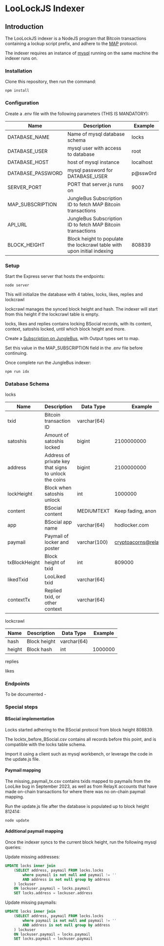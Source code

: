 # LooLockJS Indexer

## Introduction

The LooLockJS indexer is a NodeJS program that Bitcoin transactions containing a lockup script prefix, and adhere to the [MAP](https://map.sv) protocol.

The indexer requires an instance of [mysql](https://www.mysql.com/) running on the same machine the indexer runs on.

### Installation

Clone this repository, then run the command:

```npm install```

### Configuration

Create a .env file with the following parameters (THIS IS MANDATORY):

| Name | Description | Example |
| ----------- | ----------- | ----------- |
| DATABASE_NAME | Name of mysql database schema | locks |
| DATABASE_USER | mysql user with access to database | root |
| DATABASE_HOST | host of mysql instance | localhost |
| DATABASE_PASSWORD | mysql password for DATABASE_USER | p@ssw0rd |
| SERVER_PORT | PORT that server.js runs on | 9007 |
| MAP_SUBSCRIPTION | JungleBus Subscription ID to fetch MAP Bitcoin transactions | |
| API_URL | JungleBus Subscription ID to fetch MAP Bitcoin transactions | |
| BLOCK_HEIGHT | Block height to populate the lockcrawl table with upon initial indexing | 808839 | 

### Setup

Start the Express server that hosts the endpoints:

```node server```

This will initialize the database with 4 tables, locks, likes, replies and lockcrawl

lockcrawl manages the synced block height and hash. The indexer will start from this height if the lockcrawl table is empty.

locks, likes and replies contains locking BSocial records, with its content, context, satoshis locked, until which block height and more.

Create a [Subscription on JungleBus](https://junglebus.gorillapool.io/junglebus/subscriptions), with Output types set to map.

Set this value in the MAP_SUBSCRIPTION field in the .env file before continuing.

Once complete run the JungleBus indexer:

```npm run idx```

### Database Schema

locks

| Name | Description | Data Type | Example |
| ----------- | ----------- | ----------- | ----------- |
| txid | Bitcoin transaction ID | varchar(64) |  |
| satoshis | Amount of satoshis locked | bigint | 2100000000 |
| address | Address of private key that signs to unlock the coins | bigint | 2100000000 |
| lockHeight | Block when satoshis unlock | int | 1000000 |
| content | BSocial content | MEDIUMTEXT | Keep fading, anon |
| app | BSocial app name | varchar(64) | hodlocker.com |
| paymail | Paymail of locker and poster | varchar(100) | cryptoacorns@relayx.io |
| txBlockHeight | Block height of txid | int | 809000 |
| likedTxid | LooLiked txid | varchar(64) | |
| contextTx | Replied txid, or other context | varchar(64) | |

lockcrawl

| Name | Description | Data Type | Example |
| ----------- | ----------- | ----------- | ----------- |
| hash | Block height | varchar(64) |  |
| height | Block hash | int | 1000000 |

replies

likes

### Endpoints

To be documented -

### Special steps

#### BSocial implementation

Locks started adhering to the BSocial protocol from block height 808839.

The locktx_before_BSocial.csv contains all records before this point, and is compatible with the locks table schema.

Import it using a client such as mysql workbench, or leverage the code in the update.js file.

#### Paymail mapping

The missing_paymail_tx.csv contains txids mapped to paymails from the LooLike bug in September 2023, as well as from RelayX accounts that have made on-chain transactions for where there was no on-chain paymail mapping.

Run the update.js file after the database is populated up to block height 812414:

```node update```

#### Additional paymail mapping

Once the indexer syncs to the current block height, run the following mysql queries:

Update missing addresses:

```sql 
UPDATE locks inner join 
    (SELECT address, paymail FROM locks.locks 
        where paymail is not null and paymail != '' 
        AND address is not null group by address
    ) lockuser 
    ON lockuser.paymail = locks.paymail
    SET locks.address = lockuser.address

```

Update missing paymails:

```sql 
UPDATE locks inner join 
    (SELECT address, paymail FROM locks.locks 
        where paymail is not null and paymail != '' 
        AND address is not null group by address
    ) lockuser 
    ON lockuser.paymail = locks.paymail
    SET locks.paymail = lockuser.paymail

```
